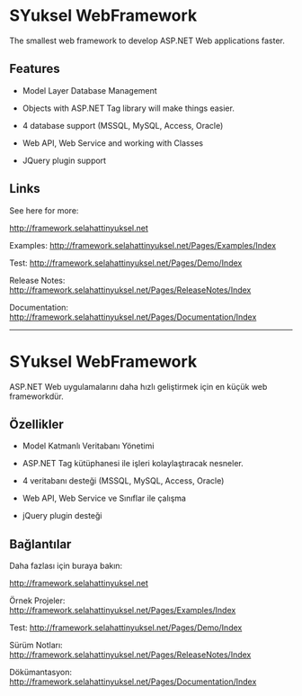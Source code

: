 # SYuksel WebFramework
The smallest web framework to develop ASP.NET Web applications faster.

## Features
- Model Layer Database Management

- Objects with ASP.NET Tag library will make things easier.

- 4 database support (MSSQL, MySQL, Access, Oracle)

- Web API, Web Service and working with Classes

- JQuery plugin support

## Links
See here for more:

http://framework.selahattinyuksel.net

Examples: http://framework.selahattinyuksel.net/Pages/Examples/Index

Test: http://framework.selahattinyuksel.net/Pages/Demo/Index

Release Notes: http://framework.selahattinyuksel.net/Pages/ReleaseNotes/Index

Documentation: http://framework.selahattinyuksel.net/Pages/Documentation/Index

----------------------------------------------------------------------------------------------

# SYuksel WebFramework
ASP.NET Web uygulamalarını daha hızlı geliştirmek için en küçük web frameworkdür.
## Özellikler

- Model Katmanlı Veritabanı Yönetimi

- ASP.NET Tag kütüphanesi ile işleri kolaylaştıracak nesneler.

- 4 veritabanı desteği (MSSQL, MySQL, Access, Oracle)

- Web API, Web Service ve Sınıflar ile çalışma

- jQuery plugin desteği

## Bağlantılar
Daha fazlası için buraya bakın: 

http://framework.selahattinyuksel.net

Örnek Projeler: http://framework.selahattinyuksel.net/Pages/Examples/Index

Test: http://framework.selahattinyuksel.net/Pages/Demo/Index

Sürüm Notları: http://framework.selahattinyuksel.net/Pages/ReleaseNotes/Index

Dökümantasyon: http://framework.selahattinyuksel.net/Pages/Documentation/Index




